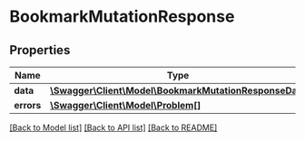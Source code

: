 # BookmarkMutationResponse

## Properties
Name | Type | Description | Notes
------------ | ------------- | ------------- | -------------
**data** | [**\Swagger\Client\Model\BookmarkMutationResponseData**](BookmarkMutationResponseData.md) |  | [optional] 
**errors** | [**\Swagger\Client\Model\Problem[]**](Problem.md) |  | [optional] 

[[Back to Model list]](../../README.md#documentation-for-models) [[Back to API list]](../../README.md#documentation-for-api-endpoints) [[Back to README]](../../README.md)

